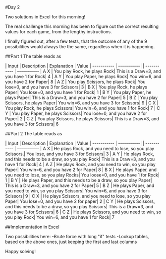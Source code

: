#Day 2

Two solutions in Excel for this morning!

The real challenge this morning has been to figure out the correct resulting values for each game, from the lengthy instructions.

I finally figured out, after a few tests, that the outcome of any of the 9 possibilities would always the the same, regardless when it is happening.

##Part 1
The table reads as 

| Input | Description | Explanation | Value
| ----------- | ----------- || ----------- | ----------- 
| A X | You play Rock, he plays Rock| This is a Draw=3, and you have 1 for Rock| 4
| A Y | You play Paper, he plays Rock| You win=6, and you have 2 for Paper| 8
| A Z | You play Scissors, he plays Rock| You lose=0, and you have 3 for Scissors| 3
| B X | You play Rock, he plays Paper| You lose=0, and you have 1 for Rock| 1
| B Y | You play Paper, he plays Paper| This is a Draw=3, and you have 2 for Paper| 5
| B Z | You play Scissors, he plays Paper| You win=6, and you have 3 for Scissors| 9
| C X | You play Rock, he plays Scissors| You win=6, and you have 1 for Rock| 7
| C Y | You play Paper, he plays Scissors| You lose=0, and you have 2 for Paper| 2
| C Z | You play Scissors, he plays Scissors| This is a Draw=3, and you have 3 for Scissors| 6

##Part 2
The table reads as 

| Input | Description | Explanation | Value
| ----------- | ----------- || ----------- | ----------- 
| A X | He plays Rock, and you need to lose, so you play Scissors.| You lose, and you have 3 for Scissors| 3
| A Y | He plays Rock, and this needs to be a draw, so you play  Rock| This is a Draw=3, and you have 1 for Rock| 4
| A Z | He plays Rock, and you need to win, so you play  Paper| You win=6, and you have 2 for Paper| 8
| B X | He plays Paper, and you need to lose, so you play  Rocks| You loose=0, and you have 1 for Rock| 1
| B Y | He plays Paper, and this needs to be a draw, so you play  Paper| This is a Draw=3, and you have 2 for Paper| 5
| B Z | He plays Paper, and you need to win, so you play  Scissors| You win=6, and you have 3 for Scissors| 9
| C X | He plays Scissors, and you need to lose, so you play  Paper| You lose=0, and you have 2 for paper| 2
| C Y | He plays Scissors, and this needs to be a draw, so you play  Scissors| This is a Draw=3, and you have 3 for Scissors| 6
| C Z | He plays Scissors, and you need to win, so you play  Rock| You win=6, and you have 1 for Rock| 7

##Implementation in Excel

Two possibilities here:
-Brute force with long "if" tests
-Lookup tables, based on the above ones, just keeping the first and last columns

Happy solving!
